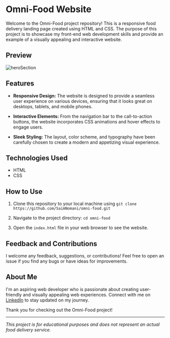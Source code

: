 # Omni-Food Website

Welcome to the Omni-Food project repository! This is a responsive food delivery landing page created using HTML and CSS. The purpose of this project is to showcase my front-end web development skills and provide an example of a visually appealing and interactive website.

## Preview

![heroSection](https://github.com/SaimNomani/omni-food/assets/142814539/ee5bda0b-5f4b-45f3-a513-455ec0edc396)


## Features

- **Responsive Design:** The website is designed to provide a seamless user experience on various devices, ensuring that it looks great on desktops, tablets, and mobile phones.

- **Interactive Elements:** From the navigation bar to the call-to-action buttons, the website incorporates CSS animations and hover effects to engage users.

- **Sleek Styling:** The layout, color scheme, and typography have been carefully chosen to create a modern and appetizing visual experience.

## Technologies Used

- HTML
- CSS

## How to Use

1. Clone this repository to your local machine using `git clone https://github.com/SaimNomani/omni-food.git`

2. Navigate to the project directory: `cd omni-food`

3. Open the `index.html` file in your web browser to see the website.

## Feedback and Contributions

I welcome any feedback, suggestions, or contributions! Feel free to open an issue if you find any bugs or have ideas for improvements.

## About Me

I'm an aspiring web developer who is passionate about creating user-friendly and visually appealing web experiences. Connect with me on [LinkedIn](https://www.linkedin.com/in/Muhammad-Saim-Nomani) to stay updated on my journey.

Thank you for checking out the Omni-Food project!

---

*This project is for educational purposes and does not represent an actual food delivery service.*
